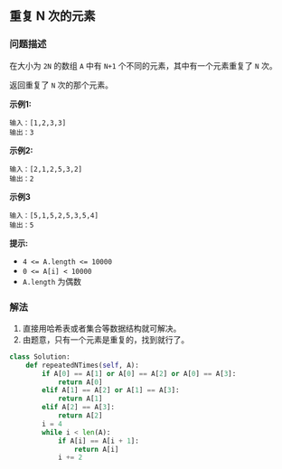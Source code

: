 ## 重复 N 次的元素

### 问题描述

在大小为 `2N` 的数组 `A` 中有 `N+1` 个不同的元素，其中有一个元素重复了 `N` 次。

返回重复了 `N` 次的那个元素。

**示例1:**

```
输入：[1,2,3,3]
输出：3
```

**示例2:**

```
输入：[2,1,2,5,3,2]
输出：2
```

**示例3**

```
输入：[5,1,5,2,5,3,5,4]
输出：5
```

**提示:**

- `4 <= A.length <= 10000`
- `0 <= A[i] < 10000`
- `A.length` 为偶数

### 解法
1. 直接用哈希表或者集合等数据结构就可解决。
2.  由题意，只有一个元素是重复的，找到就行了。

```python
class Solution:
    def repeatedNTimes(self, A):
        if A[0] == A[1] or A[0] == A[2] or A[0] == A[3]:
            return A[0]
        elif A[1] == A[2] or A[1] == A[3]:
            return A[1]
        elif A[2] == A[3]:
            return A[2]
        i = 4
        while i < len(A):
            if A[i] == A[i + 1]:
                return A[i]
            i += 2
```
